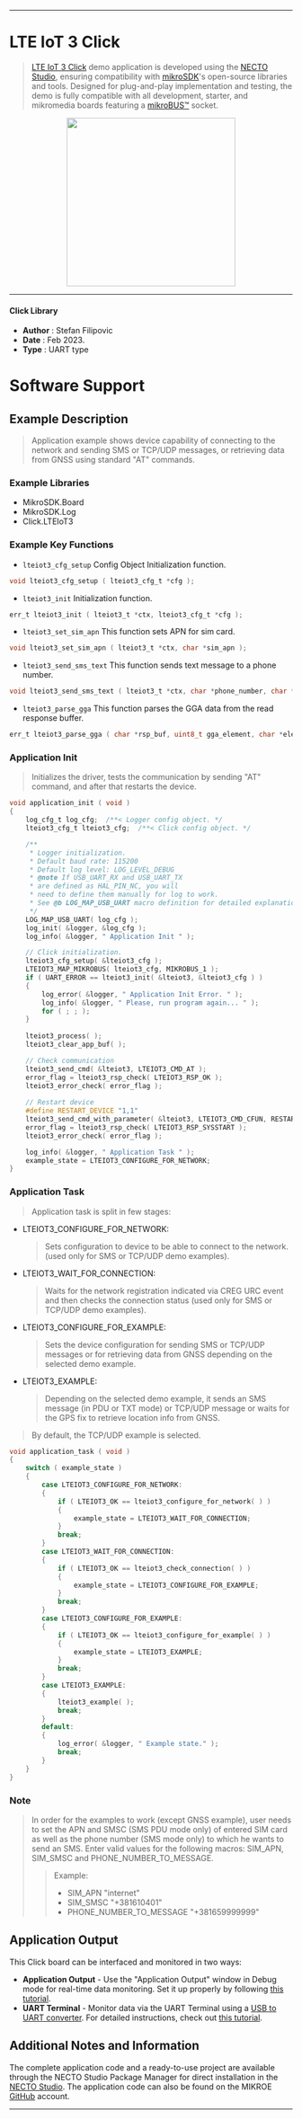 
---
# LTE IoT 3 Click

> [LTE IoT 3 Click](https://www.mikroe.com/?pid_product=MIKROE-4118) demo application is developed using
the [NECTO Studio](https://www.mikroe.com/necto), ensuring compatibility with [mikroSDK](https://www.mikroe.com/mikrosdk)'s
open-source libraries and tools. Designed for plug-and-play implementation and testing, the demo is fully compatible with
all development, starter, and mikromedia boards featuring a [mikroBUS&trade;](https://www.mikroe.com/mikrobus) socket.

<p align="center">
  <img src="https://www.mikroe.com/?pid_product=MIKROE-4118&image=1" height=300px>
</p>

---

#### Click Library

- **Author**        : Stefan Filipovic
- **Date**          : Feb 2023.
- **Type**          : UART type

# Software Support

## Example Description

> Application example shows device capability of connecting to the network and sending SMS or TCP/UDP messages, or retrieving data from GNSS using standard "AT" commands.

### Example Libraries

- MikroSDK.Board
- MikroSDK.Log
- Click.LTEIoT3

### Example Key Functions

- `lteiot3_cfg_setup` Config Object Initialization function.
```c
void lteiot3_cfg_setup ( lteiot3_cfg_t *cfg );
```

- `lteiot3_init` Initialization function.
```c
err_t lteiot3_init ( lteiot3_t *ctx, lteiot3_cfg_t *cfg );
```

- `lteiot3_set_sim_apn` This function sets APN for sim card.
```c
void lteiot3_set_sim_apn ( lteiot3_t *ctx, char *sim_apn );
```

- `lteiot3_send_sms_text` This function sends text message to a phone number.
```c
void lteiot3_send_sms_text ( lteiot3_t *ctx, char *phone_number, char *sms_text );
```

- `lteiot3_parse_gga` This function parses the GGA data from the read response buffer.
```c
err_t lteiot3_parse_gga ( char *rsp_buf, uint8_t gga_element, char *element_data );
```

### Application Init

> Initializes the driver, tests the communication by sending "AT" command, and after that restarts the device.

```c
void application_init ( void )
{
    log_cfg_t log_cfg;  /**< Logger config object. */
    lteiot3_cfg_t lteiot3_cfg;  /**< Click config object. */

    /**
     * Logger initialization.
     * Default baud rate: 115200
     * Default log level: LOG_LEVEL_DEBUG
     * @note If USB_UART_RX and USB_UART_TX
     * are defined as HAL_PIN_NC, you will
     * need to define them manually for log to work.
     * See @b LOG_MAP_USB_UART macro definition for detailed explanation.
     */
    LOG_MAP_USB_UART( log_cfg );
    log_init( &logger, &log_cfg );
    log_info( &logger, " Application Init " );

    // Click initialization.
    lteiot3_cfg_setup( &lteiot3_cfg );
    LTEIOT3_MAP_MIKROBUS( lteiot3_cfg, MIKROBUS_1 );
    if ( UART_ERROR == lteiot3_init( &lteiot3, &lteiot3_cfg ) )
    {
        log_error( &logger, " Application Init Error. " );
        log_info( &logger, " Please, run program again... " );
        for ( ; ; );
    }
    
    lteiot3_process( );
    lteiot3_clear_app_buf( );

    // Check communication
    lteiot3_send_cmd( &lteiot3, LTEIOT3_CMD_AT );
    error_flag = lteiot3_rsp_check( LTEIOT3_RSP_OK );
    lteiot3_error_check( error_flag );
    
    // Restart device
    #define RESTART_DEVICE "1,1"
    lteiot3_send_cmd_with_parameter( &lteiot3, LTEIOT3_CMD_CFUN, RESTART_DEVICE );
    error_flag = lteiot3_rsp_check( LTEIOT3_RSP_SYSSTART );
    lteiot3_error_check( error_flag );

    log_info( &logger, " Application Task " );
    example_state = LTEIOT3_CONFIGURE_FOR_NETWORK;
}
```

### Application Task

> Application task is split in few stages:
 - LTEIOT3_CONFIGURE_FOR_NETWORK: 
   > Sets configuration to device to be able to connect to the network. (used only for SMS or TCP/UDP demo examples).
 - LTEIOT3_WAIT_FOR_CONNECTION: 
   > Waits for the network registration indicated via CREG URC event and then checks the connection status (used only for SMS or TCP/UDP demo examples).
 - LTEIOT3_CONFIGURE_FOR_EXAMPLE:
   > Sets the device configuration for sending SMS or TCP/UDP messages or for retrieving data from GNSS depending on the selected demo example.
 - LTEIOT3_EXAMPLE:
   > Depending on the selected demo example, it sends an SMS message (in PDU or TXT mode) or TCP/UDP message or waits for the GPS fix to retrieve location info from GNSS.
> By default, the TCP/UDP example is selected.

```c
void application_task ( void )
{
    switch ( example_state )
    {
        case LTEIOT3_CONFIGURE_FOR_NETWORK:
        {
            if ( LTEIOT3_OK == lteiot3_configure_for_network( ) )
            {
                example_state = LTEIOT3_WAIT_FOR_CONNECTION;
            }
            break;
        }
        case LTEIOT3_WAIT_FOR_CONNECTION:
        {
            if ( LTEIOT3_OK == lteiot3_check_connection( ) )
            {
                example_state = LTEIOT3_CONFIGURE_FOR_EXAMPLE;
            }
            break;
        }
        case LTEIOT3_CONFIGURE_FOR_EXAMPLE:
        {
            if ( LTEIOT3_OK == lteiot3_configure_for_example( ) )
            {
                example_state = LTEIOT3_EXAMPLE;
            }
            break;
        }
        case LTEIOT3_EXAMPLE:
        {
            lteiot3_example( );
            break;
        }
        default:
        {
            log_error( &logger, " Example state." );
            break;
        }
    }
}
```

### Note

> In order for the examples to work (except GNSS example), user needs to set the APN and SMSC (SMS PDU mode only)
of entered SIM card as well as the phone number (SMS mode only) to which he wants to send an SMS.
Enter valid values for the following macros: SIM_APN, SIM_SMSC and PHONE_NUMBER_TO_MESSAGE.
> > Example: 
> > - SIM_APN "internet"
> > - SIM_SMSC "+381610401"
> > - PHONE_NUMBER_TO_MESSAGE "+381659999999"

## Application Output

This Click board can be interfaced and monitored in two ways:
- **Application Output** - Use the "Application Output" window in Debug mode for real-time data monitoring.
Set it up properly by following [this tutorial](https://www.youtube.com/watch?v=ta5yyk1Woy4).
- **UART Terminal** - Monitor data via the UART Terminal using
a [USB to UART converter](https://www.mikroe.com/click/interface/usb?interface*=uart,uart). For detailed instructions,
check out [this tutorial](https://help.mikroe.com/necto/v2/Getting%20Started/Tools/UARTTerminalTool).

## Additional Notes and Information

The complete application code and a ready-to-use project are available through the NECTO Studio Package Manager for 
direct installation in the [NECTO Studio](https://www.mikroe.com/necto). The application code can also be found on
the MIKROE [GitHub](https://github.com/MikroElektronika/mikrosdk_click_v2) account.

---
